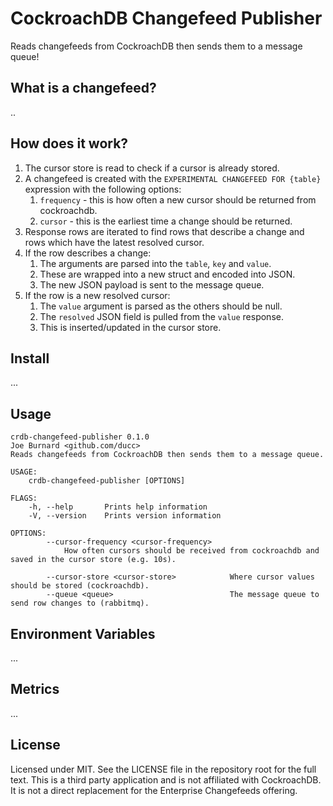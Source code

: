# CockroachDB Changefeed Publisher
Reads changefeeds from CockroachDB then sends them to a message queue!

## What is a changefeed?
..

## How does it work?
1. The cursor store is read to check if a cursor is already stored.
1. A changefeed is created with the `EXPERIMENTAL CHANGEFEED FOR {table}` expression with the following options:
    1. `frequency` - this is how often a new cursor should be returned from cockroachdb.
    1. `cursor` - this is the earliest time a change should be returned.
1. Response rows are iterated to find rows that describe a change and rows which have the latest resolved cursor.
1. If the row describes a change:
    1. The arguments are parsed into the `table`, `key` and `value`.
    1. These are wrapped into a new struct and encoded into JSON.
    1. The new JSON payload is sent to the message queue.
1. If the row is a new resolved cursor:
    1. The `value` argument is parsed as the others should be null.
    1. The `resolved` JSON field is pulled from the `value` response.
    1. This is inserted/updated in the cursor store.

## Install
...

## Usage
```
crdb-changefeed-publisher 0.1.0
Joe Burnard <github.com/ducc>
Reads changefeeds from CockroachDB then sends them to a message queue.

USAGE:
    crdb-changefeed-publisher [OPTIONS]

FLAGS:
    -h, --help       Prints help information
    -V, --version    Prints version information

OPTIONS:
        --cursor-frequency <cursor-frequency>
            How often cursors should be received from cockroachdb and saved in the cursor store (e.g. 10s).

        --cursor-store <cursor-store>            Where cursor values should be stored (cockroachdb).
        --queue <queue>                          The message queue to send row changes to (rabbitmq).
```

## Environment Variables
...

## Metrics
...

## License
Licensed under MIT. See the LICENSE file in the repository root for the full text.
This is a third party application and is not affiliated with CockroachDB. It is not a direct replacement for the Enterprise Changefeeds offering.
